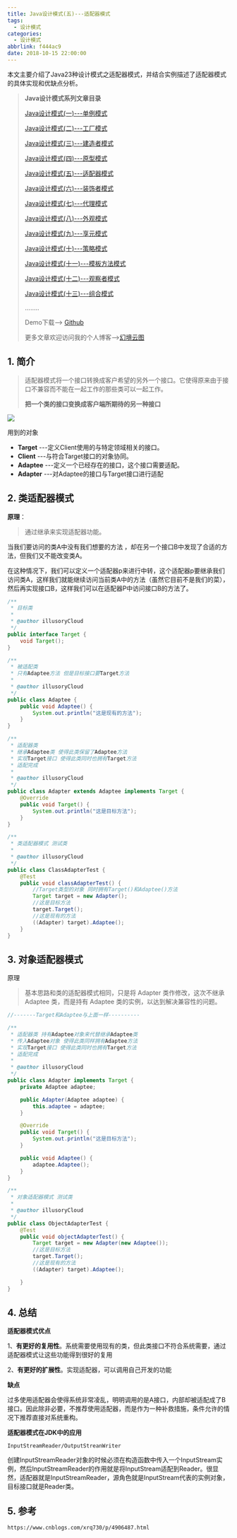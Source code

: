 ```yaml
---
title: Java设计模式(五)---适配器模式
tags:
  - 设计模式
categories:
  - 设计模式
abbrlink: f444ac9
date: 2018-10-15 22:00:00
---
```


本文主要介绍了Java23种设计模式之适配器模式，并结合实例描述了适配器模式的具体实现和优缺点分析。

<!--more-->

> **Java设计模式系列文章目录**
>
> [Java设计模式(一)---单例模式](https://www.lixueduan.com/posts/53093.html)
>
> [Java设计模式(二)---工厂模式](https://www.lixueduan.com/posts/34710.html)
>
> [Java设计模式(三)---建造者模式](https://www.lixueduan.com/posts/52453.html)
>
> [Java设计模式(四)---原型模式](https://www.lixueduan.com/posts/24b6c0e4.html)
>
> [Java设计模式(五)---适配器模式](https://www.lixueduan.com/posts/f444ac9.html)
>
> [Java设计模式(六)---装饰者模式](https://www.lixueduan.com/posts/75903408.html)
>
> [Java设计模式(七)---代理模式](https://www.lixueduan.com/posts/ae2a93bd.html)
>
> [Java设计模式(八)---外观模式](https://www.lixueduan.com/posts/22a51705.html)
>
> [Java设计模式(九)---享元模式](https://www.lixueduan.com/posts/34e634e7.html)
>
> [Java设计模式(十)---策略模式](https://www.lixueduan.com/posts/a7982bdc.html)
>
> [Java设计模式(十一)---模板方法模式](https://www.lixueduan.com/posts/57ae709c.html)
>
> [Java设计模式(十二)---观察者模式](https://www.lixueduan.com/posts/48bcf013.html)
>
> [Java设计模式(十三)---组合模式](https://www.lixueduan.com/posts/a340063f.html)
>
> ........
>
> Demo下载--> [Github](https://github.com/illusorycloud/design-pattern)
>
> 更多文章欢迎访问我的个人博客-->[幻境云图](https://www.lixueduan.com/)

## 1. 简介

> 适配器模式将一个接口转换成客户希望的另外一个接口。它使得原来由于接口不兼容而不能在一起工作的那些类可以一起工作。
>
> **把一个类的接口变换成客户端所期待的另一种接口**

![](https://github.com/illusorycloud/illusorycloud.github.io/raw/hexo/myImages/design_pattern/five-adapter.jpeg)

用到的对象

* **Target**
   ---定义Client使用的与特定领域相关的接口。
* **Client**
   ---与符合Target接口的对象协同。
* **Adaptee**
   ---定义一个已经存在的接口，这个接口需要适配。
* **Adapter**
   ---对Adaptee的接口与Target接口进行适配

## 2. 类适配器模式

**原理**：

> 通过继承来实现适配器功能。

当我们要访问的类A中没有我们想要的方法 ，却在另一个接口B中发现了合适的方法，但我们又不能改变类A。

在这种情况下，我们可以定义一个适配器p来进行中转，这个适配器p要继承我们访问类A，这样我们就能继续访问当前类A中的方法（虽然它目前不是我们的菜），然后再实现接口B，这样我们可以在适配器P中访问接口B的方法了。

```java
/**
 * 目标类
 *
 * @author illusoryCloud
 */
public interface Target {
    void Target();
}

/**
 * 被适配类
 * 只有Adaptee方法 但是目标接口要Target方法
 *
 * @author illusoryCloud
 */
public class Adaptee {
    public void Adaptee() {
        System.out.println("这是现有的方法");
    }
}

/**
 * 适配器类
 * 继承Adaptee类 使得此类保留了Adaptee方法
 * 实现Target接口 使得此类同时也拥有Target方法
 * 适配完成
 *
 * @author illusoryCloud
 */
public class Adapter extends Adaptee implements Target {
    @Override
    public void Target() {
        System.out.println("这是目标方法");
    }
}

/**
 * 类适配器模式 测试类
 *
 * @author illusoryCloud
 */
public class ClassAdapterTest {
    @Test
    public void classAdapterTest() {
        //Target类型的对象 同时拥有Target()和Adaptee()方法
        Target target = new Adapter();
        //这是目标方法
        target.Target();
        //这是现有的方法
        ((Adapter) target).Adaptee();
    }
}

```

## 3. 对象适配器模式

原理

> 基本思路和类的适配器模式相同，只是将 Adapter 类作修改，这次不继承 Adaptee 类，而是持有 Adaptee 类的实例，以达到解决兼容性的问题。

```java
//-------Target和Adaptee与上面一样----------

/**
 * 适配器类 持有Adaptee对象来代替继承Adaptee类
 * 传入Adaptee对象 使得此类同样拥有Adaptee方法
 * 实现Target接口 使得此类同时也拥有Target方法
 * 适配完成
 *
 * @author illusoryCloud
 */
public class Adapter implements Target {
    private Adaptee adaptee;

    public Adapter(Adaptee adaptee) {
        this.adaptee = adaptee;
    }

    @Override
    public void Target() {
        System.out.println("这是目标方法");
    }

    public void Adaptee() {
        adaptee.Adaptee();
    }
}

/**
 * 对象适配器模式 测试类
 *
 * @author illusoryCloud
 */
public class ObjectAdapterTest {
    @Test
    public void objectAdapterTest() {
        Target target = new Adapter(new Adaptee());
        //这是目标方法
        target.Target();
        //这是现有的方法
        ((Adapter) target).Adaptee();

    }
}
```

## 4. 总结

**适配器模式优点**

1、**有更好的复用性**。系统需要使用现有的类，但此类接口不符合系统需要，通过适配器模式让这些功能得到很好的复用

2、**有更好的扩展性**。实现适配器，可以调用自己开发的功能

**缺点**

过多使用适配器会使得系统非常凌乱，明明调用的是A接口，内部却被适配成了B接口。因此除非必要，不推荐使用适配器，而是作为一种补救措施，条件允许的情况下推荐直接对系统重构。

**适配器模式在JDK中的应用**

`InputStreamReader/OutputStreanWriter`

创建InputStreamReader对象的时候必须在构造函数中传入一个InputStream实例，然后InputStreamReader的作用就是将InputStream适配到Reader。很显然，适配器就是InputStreamReader，源角色就是InputStream代表的实例对象，目标接口就是Reader类。

## 5. 参考

`https://www.cnblogs.com/xrq730/p/4906487.html`